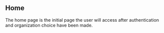 ## Home

The home page is the initial page the user will access after authentication and organization choice have been made.

